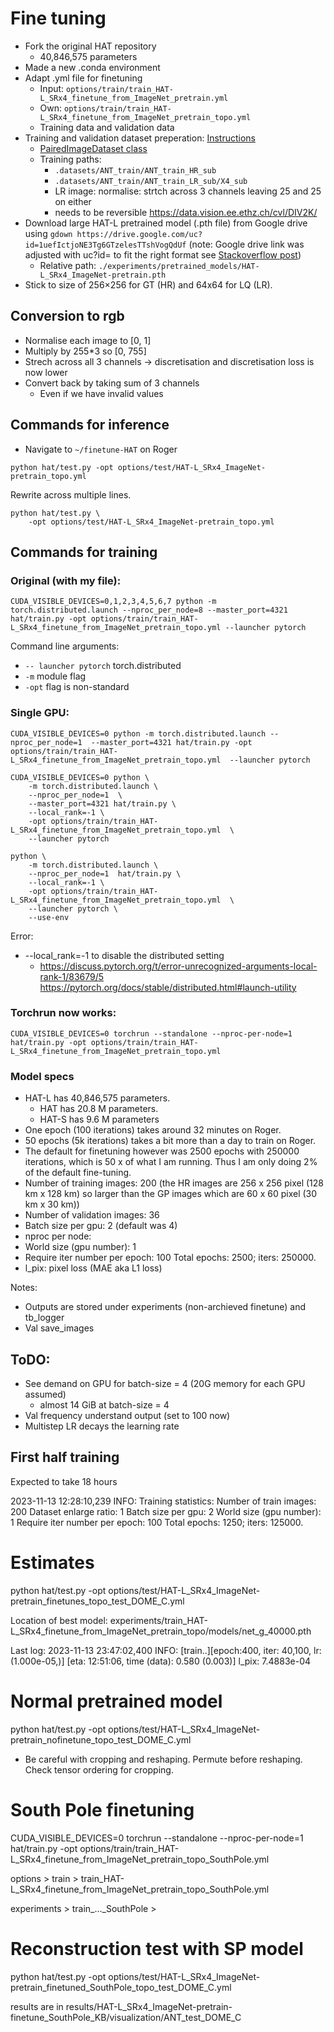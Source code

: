 # Fine tuning

- Fork the original HAT repository
    - 40,846,575 parameters
- Made a new .conda environment
- Adapt .yml file for finetuning
    - Input: `options/train/train_HAT-L_SRx4_finetune_from_ImageNet_pretrain.yml`
    - Own: `options/train/train_HAT-L_SRx4_finetune_from_ImageNet_pretrain_topo.yml`
    - Training data and validation data
- Training and validation dataset preperation: [Instructions](https://github.com/XPixelGroup/BasicSR/blob/master/docs/DatasetPreparation.md) 
    - [PairedImageDataset class](https://github.com/XPixelGroup/BasicSR/blob/master/basicsr/data/paired_image_dataset.py)
    - Training paths: 
        - `.datasets/ANT_train/ANT_train_HR_sub`
        - `.datasets/ANT_train/ANT_train_LR_sub/X4_sub`
        - LR image: normalise: strtch across 3 channels leaving 25 and 25 on either
        - needs to be reversible https://data.vision.ee.ethz.ch/cvl/DIV2K/
- Download large HAT-L pretrained model (.pth file) from Google drive using `gdown https://drive.google.com/uc?id=1uefIctjoNE3Tg6GTzelesTTshVogQdUf` (note: Google drive link was adjusted with uc?id= to fit the right format see [Stackoverflow post](https://stackoverflow.com/questions/25010369/wget-curl-large-file-from-google-drive))
    - Relative path: `./experiments/pretrained_models/HAT-L_SRx4_ImageNet-pretrain.pth`
- Stick to size of 256×256 for GT (HR) and 64x64 for LQ (LR).

## Conversion to rgb
- Normalise each image to [0, 1]
- Multiply by 255*3 so [0, 755]
- Strech across all 3 channels -> discretisation and discretisation loss is now lower
- Convert back by taking sum of 3 channels
    - Even if we have invalid values

## Commands for inference

- Navigate to `~/finetune-HAT` on Roger

```
python hat/test.py -opt options/test/HAT-L_SRx4_ImageNet-pretrain_topo.yml
```

Rewrite across multiple lines.
```
python hat/test.py \
    -opt options/test/HAT-L_SRx4_ImageNet-pretrain_topo.yml
```

## Commands for training

### Original (with my file):  
```
CUDA_VISIBLE_DEVICES=0,1,2,3,4,5,6,7 python -m torch.distributed.launch --nproc_per_node=8 --master_port=4321 hat/train.py -opt options/train/train_HAT-L_SRx4_finetune_from_ImageNet_pretrain_topo.yml --launcher pytorch
```

Command line arguments:
- `-- launcher pytorch` torch.distributed
- `-m` module flag
- `-opt` flag is non-standard


### Single GPU:  
```
CUDA_VISIBLE_DEVICES=0 python -m torch.distributed.launch --nproc_per_node=1  --master_port=4321 hat/train.py -opt options/train/train_HAT-L_SRx4_finetune_from_ImageNet_pretrain_topo.yml  --launcher pytorch
```

```
CUDA_VISIBLE_DEVICES=0 python \
    -m torch.distributed.launch \
    --nproc_per_node=1  \
    --master_port=4321 hat/train.py \
    --local_rank=-1 \
    -opt options/train/train_HAT-L_SRx4_finetune_from_ImageNet_pretrain_topo.yml  \
    --launcher pytorch
```

```
python \
    -m torch.distributed.launch \
    --nproc_per_node=1  hat/train.py \
    --local_rank=-1 \
    -opt options/train/train_HAT-L_SRx4_finetune_from_ImageNet_pretrain_topo.yml  \
    --launcher pytorch \
    --use-env
```


Error:
- --local_rank=-1 to disable the distributed setting
    - https://discuss.pytorch.org/t/error-unrecognized-arguments-local-rank-1/83679/5
    https://pytorch.org/docs/stable/distributed.html#launch-utility

### Torchrun now works:  
```
CUDA_VISIBLE_DEVICES=0 torchrun --standalone --nproc-per-node=1  hat/train.py -opt options/train/train_HAT-L_SRx4_finetune_from_ImageNet_pretrain_topo.yml
```

### Model specs
- HAT-L has 40,846,575 parameters.
    - HAT has 20.8 M parameters.
    - HAT-S has 9.6 M parameters
- One epoch (100 iterations) takes around 32 minutes on Roger.
- 50 epochs (5k iterations) takes a bit more than a day to train on Roger.
- The default for finetuning however was 2500 epochs with 250000 iterations, which is 50 x of what I am running. Thus I am only doing 2% of the default fine-tuning.  
- Number of training images: 200 (the HR images are 256 x 256 pixel (128 km x 128 km) so larger than the GP images which are 60 x 60 pixel (30 km x 30 km))
- Number of validation images: 36
- Batch size per gpu: 2 (default was 4)
- nproc per node: 
- World size (gpu number): 1
- Require iter number per epoch: 100
        Total epochs: 2500; iters: 250000.
- l_pix: pixel loss (MAE aka L1 loss)

Notes:
- Outputs are stored under experiments (non-archieved finetune) and tb_logger
- Val save_images

## ToDO:
- See demand on GPU for batch-size = 4 (20G memory for each GPU assumed)
    - almost 14 GiB at batch-size = 4
- Val frequency understand output (set to 100 now)
- Multistep LR decays the learning rate

## First half training 

Expected to take 18 hours

2023-11-13 12:28:10,239 INFO: Training statistics:
        Number of train images: 200
        Dataset enlarge ratio: 1
        Batch size per gpu: 2
        World size (gpu number): 1
        Require iter number per epoch: 100
        Total epochs: 1250; iters: 125000.

# Estimates

python hat/test.py -opt options/test/HAT-L_SRx4_ImageNet-pretrain_finetunes_topo_test_DOME_C.yml

Location of best model:
experiments/train_HAT-L_SRx4_finetune_from_ImageNet_pretrain_topo/models/net_g_40000.pth

Last log:
2023-11-13 23:47:02,400 INFO: [train..][epoch:400, iter:  40,100, lr:(1.000e-05,)] [eta: 12:51:06, time (data): 0.580 (0.003)] l_pix: 7.4883e-04 

# Normal pretrained model
python hat/test.py -opt options/test/HAT-L_SRx4_ImageNet-pretrain_nofinetune_topo_test_DOME_C.yml

- Be careful with cropping and reshaping. Permute before reshaping. Check tensor ordering for cropping.

# South Pole finetuning

CUDA_VISIBLE_DEVICES=0 torchrun --standalone --nproc-per-node=1  hat/train.py -opt options/train/train_HAT-L_SRx4_finetune_from_ImageNet_pretrain_topo_SouthPole.yml

options > train > train_HAT-L_SRx4_finetune_from_ImageNet_pretrain_topo_SouthPole.yml

experiments > train_..._SouthPole >

# Reconstruction test with SP model

python hat/test.py -opt options/test/HAT-L_SRx4_ImageNet-pretrain_finetuned_SouthPole_topo_test_DOME_C.yml

results are in results/HAT-L_SRx4_ImageNet-pretrain-finetune_SouthPole_KB/visualization/ANT_test_DOME_C